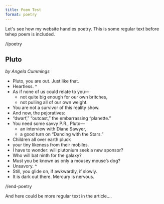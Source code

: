 ```yaml
---
title: Poem Test
format: poetry
---
```


Let's see how my website handles poetry. This is some regular text before tehep poem is included.

//poetry

## Pluto
*by Angela Cummings*

- Pluto, you are out. Just like that.
- Heartless.
^
- As if none of us could relate to you—
  - not quite big enough for our own britches,
  - not pulling all of our own weight.
- You are not a survivor of this reality show.
- And now, the pejoratives:
- “dwarf,” “outcast,” the embarrassing “planette.”
- You need some savvy P.R., Pluto—
  - an interview with Diane Sawyer,
  - a good turn on “Dancing with the Stars.”
- Children all over earth pluck
- your tiny likeness from their mobiles.
- I have to wonder: will plutonium seek a new sponsor?
- Who will bat ninth for the galaxy?
- Must you be known as only a mousey mouse’s dog?
- Unsavory.
^
- Still, you glide on, if awkwardly, if slowly.
- It is dark out there. Mercury is nervous.

//end-poetry

And here could be more regular text in the article....
